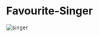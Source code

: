 # Favourite-Singer
![singer](https://user-images.githubusercontent.com/79559477/186478540-f7ef221a-e79e-4edc-b264-da781caa5bed.png)
